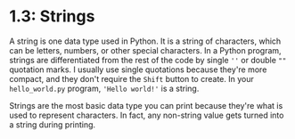 # 1.3: Strings

A string is one data type used in Python. It is a string of characters, which can be letters, numbers, or other special characters.
In a Python program, strings are differentiated from the rest of the code by single `''` or double `""` quotation marks.
I usually use single quotations because they're more compact, and they don't require the `Shift` button to create.
In your `hello_world.py` program, `'Hello world!'` is a string.

Strings are the most basic data type you can print because they're what is used to represent characters. In fact, any non-string value gets turned into a string during printing.
